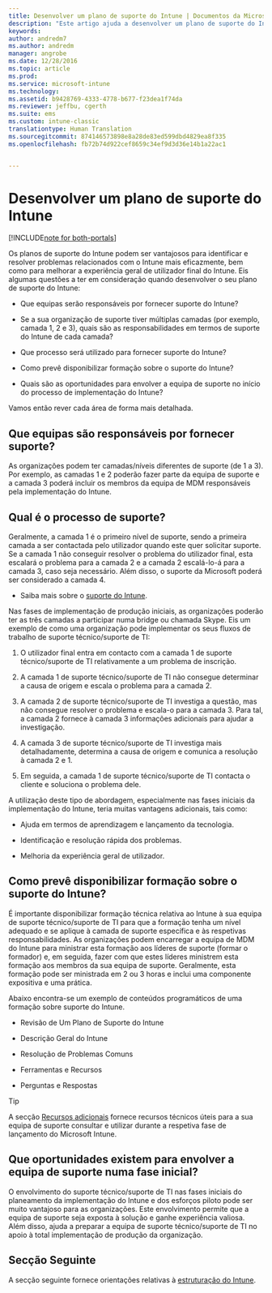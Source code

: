 ```yaml
---
title: Desenvolver um plano de suporte do Intune | Documentos da Microsoft
description: "Este artigo ajuda a desenvolver um plano de suporte do Intune para uma implementação e estrutura apenas na cloud do Microsoft Intune."
keywords: 
author: andredm7
ms.author: andredm
manager: angrobe
ms.date: 12/28/2016
ms.topic: article
ms.prod: 
ms.service: microsoft-intune
ms.technology: 
ms.assetid: b9428769-4333-4778-b677-f23dea1f74da
ms.reviewer: jeffbu, cgerth
ms.suite: ems
ms.custom: intune-classic
translationtype: Human Translation
ms.sourcegitcommit: 874146573898e8a28de83ed599dbd4829ea8f335
ms.openlocfilehash: fb72b74d922cef8659c34ef9d3d36e14b1a22ac1


---
```


# <a name="develop-an-intune-support-plan"></a>Desenvolver um plano de suporte do Intune

[!INCLUDE[note for both-portals](../includes/note-for-both-portals.md)]

Os planos de suporte do Intune podem ser vantajosos para identificar e resolver problemas relacionados com o Intune mais eficazmente, bem como para melhorar a experiência geral de utilizador final do Intune. Eis algumas questões a ter em consideração quando desenvolver o seu plano de suporte do Intune:

-   Que equipas serão responsáveis por fornecer suporte do Intune?

-   Se a sua organização de suporte tiver múltiplas camadas (por exemplo, camada 1, 2 e 3), quais são as responsabilidades em termos de suporte do Intune de cada camada?

-   Que processo será utilizado para fornecer suporte do Intune?

-   Como prevê disponibilizar formação sobre o suporte do Intune?

-   Quais são as oportunidades para envolver a equipa de suporte no início do processo de implementação do Intune?

Vamos então rever cada área de forma mais detalhada.

## <a name="which-teams-are-responsible-for-providing-support"></a>Que equipas são responsáveis por fornecer suporte?

As organizações podem ter camadas/níveis diferentes de suporte (de 1 a 3). Por exemplo, as camadas 1 e 2 poderão fazer parte da equipa de suporte e a camada 3 poderá incluir os membros da equipa de MDM responsáveis pela implementação do Intune.

## <a name="what-is-the-support-process"></a>Qual é o processo de suporte?

Geralmente, a camada 1 é o primeiro nível de suporte, sendo a primeira camada a ser contactada pelo utilizador quando este quer solicitar suporte. Se a camada 1 não conseguir resolver o problema do utilizador final, esta escalará o problema para a camada 2 e a camada 2 escalá-lo-á para a camada 3, caso seja necessário. Além disso, o suporte da Microsoft poderá ser considerado a camada 4.

-   Saiba mais sobre o [suporte do Intune](https://docs.microsoft.com/intune/troubleshoot/how-to-get-support-for-microsoft-intune).

Nas fases de implementação de produção iniciais, as organizações poderão ter as três camadas a participar numa bridge ou chamada Skype. Eis um exemplo de como uma organização pode implementar os seus fluxos de trabalho de suporte técnico/suporte de TI:

1.  O utilizador final entra em contacto com a camada 1 de suporte técnico/suporte de TI relativamente a um problema de inscrição.

2.  A camada 1 de suporte técnico/suporte de TI não consegue determinar a causa de origem e escala o problema para a camada 2.

3.  A camada 2 de suporte técnico/suporte de TI investiga a questão, mas não consegue resolver o problema e escala-o para a camada 3. Para tal, a camada 2 fornece à camada 3 informações adicionais para ajudar a investigação.

4.  A camada 3 de suporte técnico/suporte de TI investiga mais detalhadamente, determina a causa de origem e comunica a resolução à camada 2 e 1.

5.  Em seguida, a camada 1 de suporte técnico/suporte de TI contacta o cliente e soluciona o problema dele.

A utilização deste tipo de abordagem, especialmente nas fases iniciais da implementação do Intune, teria muitas vantagens adicionais, tais como:

-   Ajuda em termos de aprendizagem e lançamento da tecnologia.

-   Identificação e resolução rápida dos problemas.

-   Melhoria da experiência geral de utilizador.

## <a name="how-you-plan-to-provide-intune-support-training"></a>Como prevê disponibilizar formação sobre o suporte do Intune?

É importante disponibilizar formação técnica relativa ao Intune à sua equipa de suporte técnico/suporte de TI para que a formação tenha um nível adequado e se aplique à camada de suporte específica e às respetivas responsabilidades. As organizações podem encarregar a equipa de MDM do Intune para ministrar esta formação aos líderes de suporte (formar o formador) e, em seguida, fazer com que estes líderes ministrem esta formação aos membros da sua equipa de suporte. Geralmente, esta formação pode ser ministrada em 2 ou 3 horas e inclui uma componente expositiva e uma prática.

Abaixo encontra-se um exemplo de conteúdos programáticos de uma formação sobre suporte do Intune.

-   Revisão de Um Plano de Suporte do Intune

-   Descrição Geral do Intune

-   Resolução de Problemas Comuns

-   Ferramentas e Recursos

-   Perguntas e Respostas

>[!TIP]
> A secção [Recursos adicionais](additional-resources.md) fornece recursos técnicos úteis para a sua equipa de suporte consultar e utilizar durante a respetiva fase de lançamento do Microsoft Intune.

## <a name="what-opportunities-are-there-to-involve-the-support-team-earlier"></a>Que oportunidades existem para envolver a equipa de suporte numa fase inicial?

O envolvimento do suporte técnico/suporte de TI nas fases iniciais do planeamento da implementação do Intune e dos esforços piloto pode ser muito vantajoso para as organizações. Este envolvimento permite que a equipa de suporte seja exposta à solução e ganhe experiência valiosa. Além disso, ajuda a preparar a equipa de suporte técnico/suporte de TI no apoio à total implementação de produção da organização.

## <a name="next-section"></a>Secção Seguinte

A secção seguinte fornece orientações relativas à [estruturação do Intune](section-7-create-an-intune-design.md).



<!--HONumber=Jan17_HO2-->


